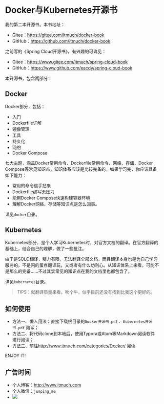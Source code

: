 # Docker与Kubernetes开源书

我的第二本开源书。本书地址：

* Gitee：<https://gitee.com/itmuch/docker-book>
* GitHub：<https://github.com/itmuch/docker-book>

之前写的《Spring Cloud开源书》，有兴趣的可详见：

* Gitee：<https://www.gitee.com/itmuch/spring-cloud-book>
* GitHub：<https://www.github.com/eacdy/spring-cloud-book>



本开源书，包含两部分：

## Docker

Docker部分，包括：

* 入门
* Dockerfile详解
* 镜像管理
* 工具
* 持久化
* 网络
* Docker Compose

七大主题，涵盖Docker常用命令、Dockerfile常用命令、网络、存储、Docker Compose等常见知识点，知识体系应该是比较完备的。如果学习完，你应该具备如下能力：

* 常用的命令信手拈来
* Dockerfile编写无压力
* 能用Docker Compose快速构建容器环境
* 理解Docker网络、存储等知识点是怎么回事。

详见`docker`目录。



## Kubernetes

Kubernetes部分，是个人学习Kubernetes时，对官方文档的翻译。在官方翻译的基础上，结合自己的理解，做了一些批注。

由于是SOLO翻译，精力有限，无法翻译全部文档，而且翻译本身也是为自己学习服务的，不是闲的蛋疼翻译玩，又或者有什么功利心。从知识体系上来看，可能不是那么的完备……不过其实常见的知识点在我的文档里也都包含了。

详见`kubernetes`目录。

> TIPS：就翻译质量来看，吹个牛，似乎目前还没有找到比我这个更好的。



## 如何使用

- 方法一、懒人用法：直接下载根目录的`Docker开源书.pdf` 、`Kubernetes开源书.pdf` 阅读；
- 方法二、将代码clone到本地后，使用Typora或Atom等Markdown阅读软件进行阅读；
- 方法三、前往<http://www.itmuch.com/categories/Docker/> 阅读



ENJOY IT!



## 广告时间

* 个人博客：<http://www.itmuch.com>
* 个人微信：`jumping_me`
* ![](ad.png)